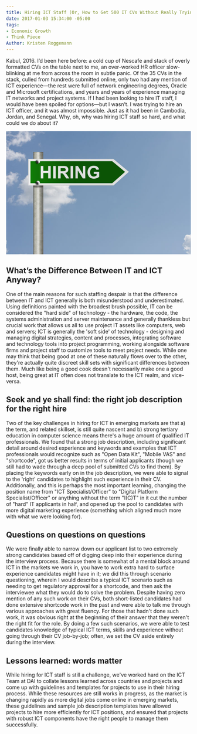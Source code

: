 ```yaml
---
title: Hiring ICT Staff (Or, How to Get 500 IT CVs Without Really Trying)
date: 2017-01-03 15:34:00 -05:00
tags:
- Economic Growth
- Think Piece
Author: Kristen Roggemann
---
```


Kabul, 2016. I’d been here before: a cold cup of Nescafe and stack of overly formatted CVs on the table next to me, an over-worked HR officer slow-blinking at me from across the room in subtle panic. Of the 35 CVs in the stack, culled from hundreds submitted online, only two had any mention of ICT experience—the rest were full of network engineering degrees, Oracle and Microsoft certifications, and years and years of experience managing IT networks and project systems. If I had been looking to hire IT staff, I would have been spoiled for options—but I wasn’t. I was trying to hire an ICT officer, and it was almost impossible. Just as it had been in Cambodia,  Jordan, and Senegal. Why, oh, why was hiring ICT staff so hard, and what could we do about it?

![hiring.sign.jpg](/uploads/hiring.sign.jpg)

## What’s the Difference Between IT and ICT Anyway?

One of the main reasons for such staffing despair is that the difference between IT and ICT generally is both misunderstood and underestimated. Using definitions painted with the broadest brush possible, IT can be considered the "hard side" of technology - the  hardware, the code, the systems administration and server maintenance and generally thankless but crucial work that allows us all to use project IT assets like computers, web and servers; ICT is generally the 'soft side' of technology - designing and managing digital strategies, content and processes, integrating software and technology tools into project programming, working alongside software firms and project staff to customize tools to meet project needs. While one may think that being good at one of these naturally flows over to the other, they're actually quite discreet skill sets with significant differences between them. Much like being a good cook doesn't necessarily make one a good host, being great at IT often does not translate to the ICT realm, and vice-versa.

## Seek and ye shall find: the right job description for the right hire

Two of the key challenges in hiring for ICT in emerging markets are that a) the term, and related skillset, is still quite nascent and b) strong tertiary education in computer science means there's a huge amount of qualified IT professionals. We found that a strong job description, including significant detail around desired experience and keywords and examples that ICT professionals would recognize such as "Open Data Kit", "Mobile VAS" and "shortcode", got us better results in terms of initial applicants (though we still had to wade through a deep pool of submitted CVs to find them). By placing the keywords early on in the job description, we were able to signal to the 'right' candidates to highlight such experience in their CV. Additionally, and this is perhaps the most important learning, changing the position name from "ICT Specialist/Officer" to "Digital Platform Specialist/Officer" or anything without the term "I(C)T" in it cut the number of "hard" IT applicants in half, and opened up the pool to candidates with more digital marketing experience (something which aligned much more with what we were looking for).

## Questions on questions on questions

We were finally able to narrow down our applicant list to two extremely strong candidates based off of digging deep into their experience during the interview process. Because there is somewhat of a mental block around ICT in the markets we work in, you have to work extra hard to surface experience candidates might have in it; we did this through scenario questioning, wherein I would describe a typical ICT scenario such as needing to get regulatory approval for a shortcode, and then ask the interviewee what they would do to solve the problem. Despite having zero mention of any such work on their CVs, both short-listed candidates had done extensive shortcode work in the past and were able to talk me through various approaches with great fluency. For those that hadn't done such work, it was obvious right at the beginning of their answer that they weren't the right fit for the role. By doing a few such scenarios, we were able to test candidates knowledge of typical ICT terms, skills and experience without going through their CV job-by-job; often, we set the CV aside entirely during the interview.

## Lessons learned: words matter

While hiring for ICT staff is still a challenge, we've worked hard on the ICT Team at DAI to collate lessons learned across countries and projects and come up with guidelines and templates for projects to use in their hiring process. While these resources are still works in progress, as the market is changing rapidly as more digital jobs come online in emerging markets, these guidelines and sample job description templates have allowed projects to hire more efficiently for ICT positions, and ensured that projects with robust ICT components have the right people to manage them successfully.
